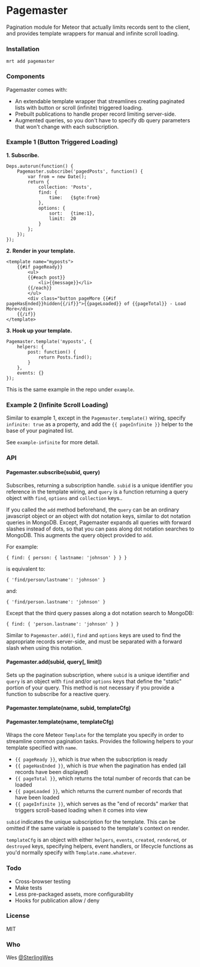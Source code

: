 # Pagemaster

Pagination module for Meteor that actually limits records sent to the client, and provides template wrappers for manual and infinite scroll loading.

### Installation

`mrt add pagemaster`

### Components

Pagemaster comes with:

*   An extendable template wrapper that streamlines creating paginated lists with button or scroll (infinite) triggered loading.
*   Prebuilt publications to handle proper record limiting server-side.
*   Augmented queries, so you don't have to specify db query parameters that won't change with each subscription.

### Example 1 (Button Triggered Loading)
    
**1. Subscribe.**

    Deps.autorun(function() {
        Pagemaster.subscribe('pagedPosts', function() {
            var from = new Date();
            return {
                collection: 'Posts',
                find: {
                    time:   {$gte:from}
                },
                options: {
                    sort:   {time:1},
                    limit:  20
                }
            };
        });
    });
    
**2. Render in your template.**

    <template name="myposts">
        {{#if pageReady}}
            <ul>
            {{#each post}}
                <li>{{message}}</li>
            {{/each}}
            </ul>
            <div class="button pageMore {{#if pageHasEnded}}hidden{{/if}}">{{pageLoaded}} of {{pageTotal}} - Load More</div>
        {{/if}}
    </template>
    
**3. Hook up your template.**

    Pagemaster.template('myposts', {
        helpers: {
            post: function() {
                return Posts.find();
            }
        },
        events: {}
    });
    
This is the same example in the repo under `example`.

### Example 2 (Infinite Scroll Loading)

Similar to example 1, except in the `Pagemaster.template()` wiring, specify `infinite: true` as a property, and add the `{{ pageInfinite }}` helper to the base of your paginated list.

See `example-infinite` for more detail.

### API

#### Pagemaster.subscribe(subid, query)

Subscribes, returning a subscription handle. `subid` is a unique identifier you reference in the template wiring, and `query` is a function returning a query object with `find`, `options` and `collection` keys..

If you called the `add` method beforehand, the `query` can be an ordinary javascript object or an object with dot notation keys, similar to dot notation queries in MongoDB. Except, Pagemaster expands all queries with forward slashes instead of dots, so that you can pass along dot notation searches to MongoDB. This augments the query object provided to `add`.

For example:

    { find: { person: { lastname: 'johnson' } } }

is equivalent to:

    { 'find/person/lastname': 'johnson' }

and:

    { 'find/person.lastname': 'johnson' }

Except that the third query passes along a dot notation search to MongoDB:

    { find: { 'person.lastname': 'johnson' } }
    
Similar to `Pagemaster.add()`, `find` and `options` keys are used to find the appropriate records server-side, and must be separated with a forward slash when using this notation.

#### Pagemaster.add(subid, query[, limit])

Sets up the pagination subscription, where `subid` is a unique identifier and `query` is an object with `find` and/or `options` keys that define the "static" portion of your query. This method is not necessary if you provide a function to subscribe for a reactive query.

#### Pagemaster.template(name, subid, templateCfg)
#### Pagemaster.template(name, templateCfg)

Wraps the core Meteor `Template` for the template you specify in order to streamline common pagination tasks. Provides the following helpers to your template specified with `name`.

*   `{{ pageReady }}`, which is *true* when the subscription is ready
*   `{{ pageHasEnded }}`, which is *true* when the pagination has ended (all records have been displayed)
*   `{{ pageTotal }}`, which returns the total number of records that can be loaded
*   `{{ pageLoaded }}`, which returns the current number of records that have been loaded
*   `{{ pageInfinite }}`, which serves as the "end of records" marker that triggers scroll-based loading when it comes into view

`subid` indicates the unique subscription for the template. This can be omitted if the same variable is passed to the template's context on render.

`templateCfg` is an object with either `helpers`, `events`, `created`, `rendered`, or `destroyed` keys, specifying helpers, event handlers, or lifecycle functions as you'd normally specify with `Template.name.whatever`.

### Todo

*   Cross-browser testing
*   Make tests
*   Less pre-packaged assets, more configurability
*   Hooks for publication allow / deny

### License

MIT

### Who

Wes [@SterlingWes](http://twitter.com/sterlingwes)